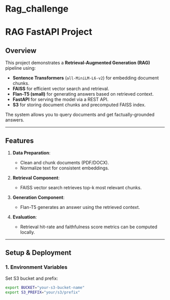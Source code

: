 # Rag_challenge
# RAG FastAPI Project

## Overview
This project demonstrates a **Retrieval-Augmented Generation (RAG)** pipeline using:

- **Sentence Transformers** (`all-MiniLM-L6-v2`) for embedding document chunks.
- **FAISS** for efficient vector search and retrieval.
- **Flan-T5 (small)** for generating answers based on retrieved context.
- **FastAPI** for serving the model via a REST API.
- **S3** for storing document chunks and precomputed FAISS index.

The system allows you to query documents and get factually-grounded answers.

---

## Features
1. **Data Preparation**:  
   - Clean and chunk documents (PDF/DOCX).  
   - Normalize text for consistent embeddings.

2. **Retrieval Component**:  
   - FAISS vector search retrieves top-k most relevant chunks.  

3. **Generation Component**:  
   - Flan-T5 generates an answer using the retrieved context.  

4. **Evaluation**:  
   - Retrieval hit-rate and faithfulness score metrics can be computed locally.  

---

## Setup & Deployment

### 1. Environment Variables
Set S3 bucket and prefix:

```bash
export BUCKET="your-s3-bucket-name"
export S3_PREFIX="your/s3/prefix"
